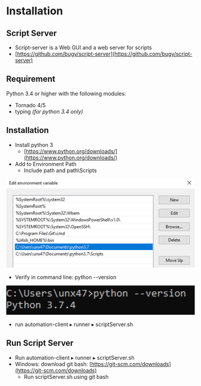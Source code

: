 # Installation



## Script Server

* Script-server is a Web GUI and a web server for scripts
* [https://github.com/bugy/script-server](https://github.com/bugy/script-server)

## Requirement

Python 3.4 or higher with the following modules:

* Tornado 4/5
* typing _\(for python 3.4 only\)_

## Installation

* Install python 3 
  * [https://www.python.org/downloads/](https://www.python.org/downloads/)
* Add to Environment Path
  * Include path and path\Scripts

![](../.gitbook/assets/image%20%2845%29.png)

* Verify in command line: python --version

![](../.gitbook/assets/image%20%2832%29.png)

* run ⁨automation-client⁩ ▸ ⁨runner⁩ ▸ scriptServer.sh 

## Run Script Server

* Run ⁨automation-client⁩ ▸ ⁨runner⁩ ▸ scriptServer.sh 
* Windows: download git bash: [https://git-scm.com/downloads](https://git-scm.com/downloads)
  * Run scriptServer.sh using git bash

## ⁨

